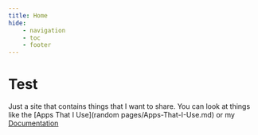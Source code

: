 ```yaml
---
title: Home
hide:
    - navigation
    - toc
    - footer
---
```

# Test

Just a site that contains things that I want to share. You can look at things like the [Apps That I Use](random pages/Apps-That-I-Use.md) or my [Documentation](documentation/index.md)